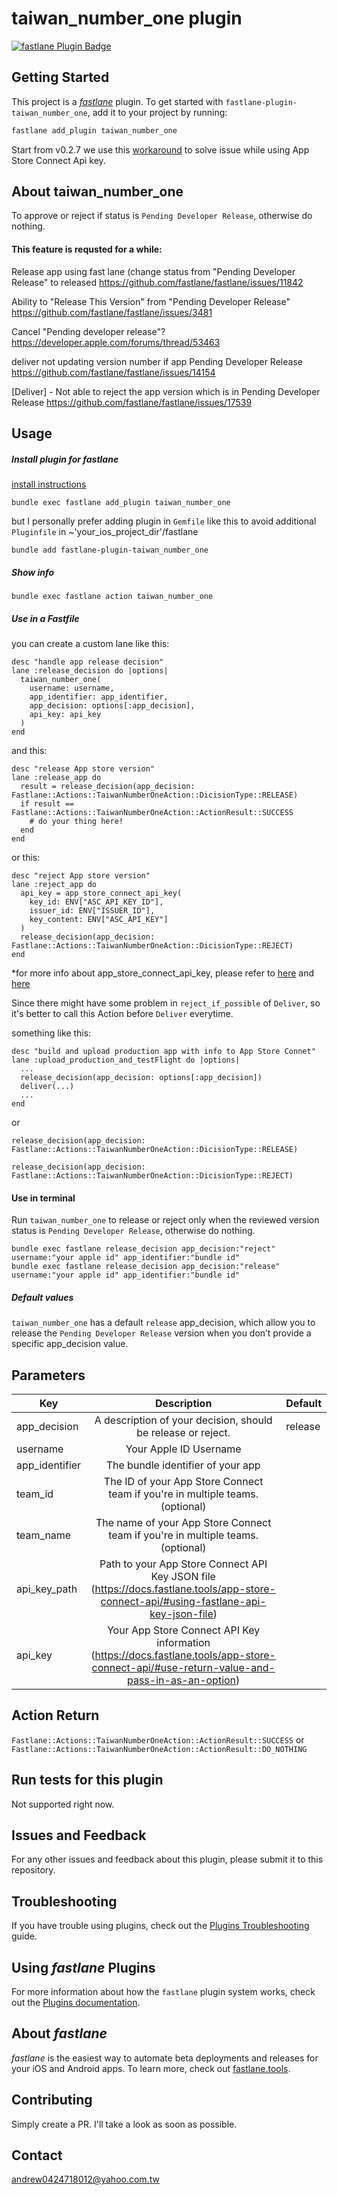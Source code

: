 # taiwan_number_one plugin

[![fastlane Plugin Badge](https://rawcdn.githack.com/fastlane/fastlane/master/fastlane/assets/plugin-badge.svg)](https://rubygems.org/gems/fastlane-plugin-taiwan_number_one)

## Getting Started

This project is a [_fastlane_](https://github.com/fastlane/fastlane) plugin. To get started with `fastlane-plugin-taiwan_number_one`, add it to your project by running:

```bash
fastlane add_plugin taiwan_number_one
```

Start from v0.2.7 we use this [workaround](https://github.com/fastlane/fastlane/issues/17283#issuecomment-711865915) to solve issue while using App Store Connect Api key.
## About taiwan_number_one

To approve or reject if status is `Pending Developer Release`, otherwise do nothing.

#### This feature is requsted for a while:

Release app using fast lane (change status from "Pending Developer Release" to released
https://github.com/fastlane/fastlane/issues/11842

Ability to "Release This Version" from "Pending Developer Release"
https://github.com/fastlane/fastlane/issues/3481

Cancel "Pending developer release"?
https://developer.apple.com/forums/thread/53463

deliver not updating version number if app Pending Developer Release
https://github.com/fastlane/fastlane/issues/14154

[Deliver] - Not able to reject the app version which is in Pending Developer Release
https://github.com/fastlane/fastlane/issues/17539

## Usage

##### Install plugin for fastlane
[install instructions](https://docs.fastlane.tools/plugins/using-plugins/)
```
bundle exec fastlane add_plugin taiwan_number_one
```
but I personally prefer adding plugin in `Gemfile` like this to avoid additional `Pluginfile` in ~'your_ios_project_dir'/fastlane

```
bundle add fastlane-plugin-taiwan_number_one
```

##### Show info

```
bundle exec fastlane action taiwan_number_one
```

##### Use in a Fastfile

you can create a custom lane like this:
```
desc "handle app release decision"
lane :release_decision do |options|
  taiwan_number_one(
    username: username,
    app_identifier: app_identifier,
    app_decision: options[:app_decision],
    api_key: api_key
  )
end
```

and this:
```
desc "release App store version"
lane :release_app do
  result = release_decision(app_decision: Fastlane::Actions::TaiwanNumberOneAction::DicisionType::RELEASE)
  if result == Fastlane::Actions::TaiwanNumberOneAction::ActionResult::SUCCESS
    # do your thing here!
  end
end
```

or this:
```
desc "reject App store version"
lane :reject_app do
  api_key = app_store_connect_api_key(
    key_id: ENV["ASC_API_KEY_ID"],
    issuer_id: ENV["ISSUER_ID"],
    key_content: ENV["ASC_API_KEY"]
  )
  release_decision(app_decision: Fastlane::Actions::TaiwanNumberOneAction::DicisionType::REJECT)
end
```

*for more info about app_store_connect_api_key, please refer to [here](http://docs.fastlane.tools/actions/app_store_connect_api_key/#app_store_connect_api_key) and [here](http://docs.fastlane.tools/app-store-connect-api/#using-an-app-store-connect-api-key)

Since there might have some problem in `reject_if_possible` of `Deliver`, so it's better to call this Action before `Deliver` everytime.

something like this:
```
desc "build and upload production app with info to App Store Connet"
lane :upload_production_and_testFlight do |options|
  ...
  release_decision(app_decision: options[:app_decision])
  deliver(...)
  ...
end
```

or 

```
release_decision(app_decision: Fastlane::Actions::TaiwanNumberOneAction::DicisionType::RELEASE)

release_decision(app_decision: Fastlane::Actions::TaiwanNumberOneAction::DicisionType::REJECT)
```

#### Use in terminal

Run `taiwan_number_one` to release or reject only when the reviewed version status is `Pending Developer Release`, otherwise do nothing.

```
bundle exec fastlane release_decision app_decision:"reject" username:"your apple id" app_identifier:"bundle id"
bundle exec fastlane release_decision app_decision:"release" username:"your apple id" app_identifier:"bundle id"
```

##### Default values
`taiwan_number_one` has a default `release` app_decision, which allow you to release the `Pending Developer Release` version when you don’t provide a specific app_decision value.

## Parameters
Key           | Description            |   Default |
--------------|:----------------------:|------------------------
app_decision  |A description of your decision, should be release or reject. |release|
username      |Your Apple ID Username                                       |
app_identifier|The bundle identifier of your app                            |
team_id       |The ID of your App Store Connect team if you're in multiple teams. (optional)|
team_name     |The name of your App Store Connect team if you're in multiple teams. (optional)|
api_key_path	|Path to your App Store Connect API Key JSON file (https://docs.fastlane.tools/app-store-connect-api/#using-fastlane-api-key-json-file)	|
api_key	      |Your App Store Connect API Key information (https://docs.fastlane.tools/app-store-connect-api/#use-return-value-and-pass-in-as-an-option) |

## Action Return
`Fastlane::Actions::TaiwanNumberOneAction::ActionResult::SUCCESS`
or 
`Fastlane::Actions::TaiwanNumberOneAction::ActionResult::DO_NOTHING`

## Run tests for this plugin

Not supported right now.

## Issues and Feedback

For any other issues and feedback about this plugin, please submit it to this repository.

## Troubleshooting

If you have trouble using plugins, check out the [Plugins Troubleshooting](https://docs.fastlane.tools/plugins/plugins-troubleshooting/) guide.

## Using _fastlane_ Plugins

For more information about how the `fastlane` plugin system works, check out the [Plugins documentation](https://docs.fastlane.tools/plugins/create-plugin/).

## About _fastlane_

_fastlane_ is the easiest way to automate beta deployments and releases for your iOS and Android apps. To learn more, check out [fastlane.tools](https://fastlane.tools).

## Contributing

Simply create a PR. I'll take a look as soon as possible.

## Contact

andrew0424718012@yahoo.com.tw